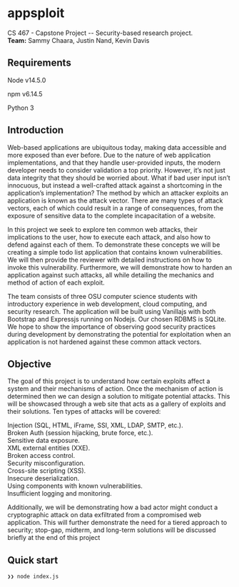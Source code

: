 # appsploit
CS 467 - Capstone Project -- Security-based research project.  
**Team:** Sammy Chaara, Justin Nand, Kevin Davis

## Requirements

Node v14.5.0

npm v6.14.5

Python 3

## Introduction
Web-based applications are ubiquitous today, making data accessible and more exposed than ever before. Due to the nature of web application implementations, and that they handle user-provided inputs, the modern developer needs to consider validation a top priority. However, it’s not just data integrity that they should be worried about. What if bad user input isn’t innocuous, but instead a well-crafted attack against a shortcoming in the application’s implementation? The method by which an attacker exploits an application is known as the attack vector. There are many types of attack vectors, each of which could result in a range of consequences, from the exposure of sensitive data to the complete incapacitation of a website.

In this project we seek to explore ten common web attacks, their implications to the user, how to execute each attack, and also how to defend against each of them. To demonstrate these concepts we will be creating a simple todo list application that contains known vulnerabilities. We will then provide the reviewer with detailed instructions on how to invoke this vulnerability. Furthermore, we will demonstrate how to harden an application against such attacks, all while detailing the mechanics and method of action of each exploit.

The team consists of three OSU computer science students with introductory experience in web development, cloud computing, and security research. The application will be built using Vanillajs with both Bootstrap and Expressjs running on Nodejs. Our chosen RDBMS is SQLite. We hope to show the importance of observing good security practices during development by demonstrating the potential for exploitation when an application is not hardened against these common attack vectors.

## Objective
The goal of this project is to understand how certain exploits affect a system and their mechanisms of action. Once the mechanism of action is determined then we can design a solution to mitigate potential attacks. This will be showcased through a web site that acts as a gallery of exploits and their solutions. Ten types of attacks will be covered:

Injection (SQL, HTML, iFrame, SSI, XML, LDAP, SMTP, etc.).  
Broken Auth (session hijacking, brute force, etc.).  
Sensitive data exposure.  
XML external entities (XXE).  
Broken access control.  
Security misconfiguration.  
Cross-site scripting (XSS).   
Insecure deserialization.  
Using components with known vulnerabilities.  
Insufficient logging and monitoring.  

Additionally, we will be demonstrating how a bad actor might conduct a cryptographic attack on data exfiltrated from a compromised web application. This will further demonstrate the need for a tiered approach to security; stop-gap, midterm, and long-term solutions will be discussed briefly at the end of this project

## Quick start

```
❯❯ node index.js
```

